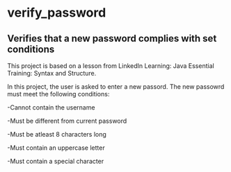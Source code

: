 # verify_password
Verifies that a new password complies with set conditions
--
This project is based on a lesson from LinkedIn Learning: Java Essential Training: Syntax and Structure.

In this project, the user is asked to enter a new passord.  The new passowrd must meet the following conditions:

-Cannot contain the username

-Must be different from current password

-Must be atleast 8 characters long

-Must contain an uppercase letter

-Must contain a special character
